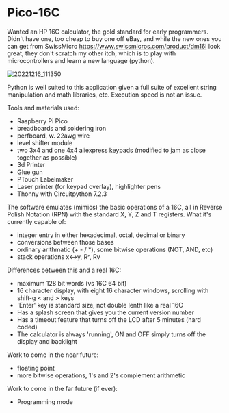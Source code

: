 # Pico-16C

Wanted an HP 16C calculator, the gold standard for early programmers.  Didn't have one, too cheap to buy one off eBay, and while the new ones you can get from SwissMicro https://www.swissmicros.com/product/dm16l look great, they don't scratch my other itch, which is to play with microcontrollers and learn a new language (python).

![20221216_111350](https://user-images.githubusercontent.com/3163755/208143630-0adfedb8-aefc-4b81-bcc0-ad03d90b67fd.jpg)

Python is well suited to this application given a full suite of excellent string manipulation and math libraries, etc.  Execution speed is not an issue.

Tools and materials used:
  - Raspberry Pi Pico
  - breadboards and soldering iron
  - perfboard, w. 22awg wire
  - level shifter module
  - two 3x4 and one 4x4 aliexpress keypads (modified to jam as close together as possible)
  - 3d Printer
  - Glue gun
  - PTouch Labelmaker
  - Laser printer (for keypad overlay), highlighter pens
  - Thonny with Circuitpython 7.2.3
  
The software emulates (mimics) the basic operations of a 16C, all in Reverse Polish Notation (RPN) with the standard X, Y, Z and T registers.
What it's currently capable of:
  - integer entry in either hexadecimal, octal, decimal or binary
  - conversions between those bases
  - ordinary arithmatic (+ - / *), some bitwise operations (NOT, AND, etc)
  - stack operations x<->y, R^, Rv
  
Differences between this and a real 16C:
  - maximum 128 bit words (vs 16C 64 bit)
  - 16 character display, with eight 16 character windows, scrolling with shift-g < and > keys
  - 'Enter' key is standard size, not double lenth like a real 16C
  - Has a splash screen that gives you the current version number
  - Has a timeout feature that turns off the LCD after 5 minutes (hard coded)
  - The calculator is always 'running', ON and OFF simply turns off the display and backlight

Work to come in the near future:
  - floating point
  - more bitwise operations, 1's and 2's complement arithmetic

Work to come in the far future (if ever):
  - Programming mode

  
